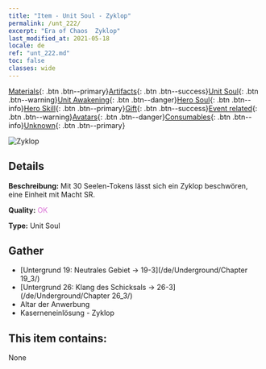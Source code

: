 ```yaml
---
title: "Item - Unit Soul - Zyklop"
permalink: /unt_222/
excerpt: "Era of Chaos  Zyklop"
last_modified_at: 2021-05-18
locale: de
ref: "unt_222.md"
toc: false
classes: wide
---
```

 [Materials](/ItemsDE/){: .btn .btn--primary}[Artifacts](/ItemsDE/Artifacts/){: .btn .btn--success}[Unit Soul](/ItemsDE/UnitSoul/){: .btn .btn--warning}[Unit Awakening](/ItemsDE/UnitAwakening/){: .btn .btn--danger}[Hero Soul](/ItemsDE/HeroSoul/){: .btn .btn--info}[Hero Skill](/ItemsDE/HeroSkill/){: .btn .btn--primary}[Gift](/ItemsDE/Gift/){: .btn .btn--success}[Event related](/ItemsDE/Events/){: .btn .btn--warning}[Avatars](/ItemsDE/Avatars/){: .btn .btn--danger}[Consumables](/ItemsDE/Consumables/){: .btn .btn--info}[Unknown](/ItemsDE/Unknown/){: .btn .btn--primary}

 ![Zyklop](/images/u/ti_duyanjuren.jpg)

## Details
 **Beschreibung:** Mit 30 Seelen-Tokens lässt sich ein Zyklop beschwören, eine Einheit mit Macht SR.

 **Quality:** <span style="color: #DA70D6">OK</span>

 **Type:** Unit Soul

## Gather

*    [Untergrund 19: Neutrales Gebiet -> 19-3](/de/Underground/Chapter 19_3/) 
*    [Untergrund 26: Klang des Schicksals -> 26-3](/de/Underground/Chapter 26_3/) 
*    Altar der Anwerbung 
*    Kaserneneinlösung - Zyklop 

## This item contains:

  None

